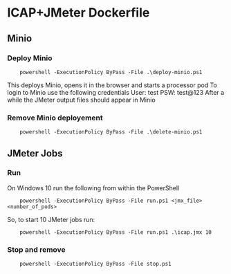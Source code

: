 # ICAP+JMeter Dockerfile

## Minio
### Deploy Minio
```
    powershell -ExecutionPolicy ByPass -File .\deploy-minio.ps1
```
This deploys Minio, opens it in the browser and starts a processor pod
To login to Minio use the following credentials
User: test
PSW: test@123
After a while the JMeter output files should appear in Minio
### Remove Minio deployement
```
    powershell -ExecutionPolicy ByPass -File .\delete-minio.ps1
```
## JMeter Jobs
### Run
On Windows 10 run the following from within the PowerShell
```
    powershell -ExecutionPolicy ByPass -File run.ps1 <jmx_file> <number_of_pods>
```
So, to start 10 JMeter jobs run:
```
    powershell -ExecutionPolicy ByPass -File run.ps1 .\icap.jmx 10
```
### Stop and remove 
```
    powershell -ExecutionPolicy ByPass -File stop.ps1
```